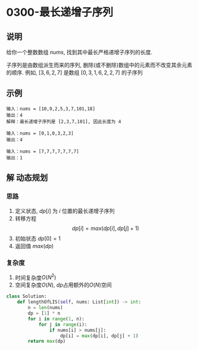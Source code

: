 # 0300-最长递增子序列

## 说明
给你一个整数数组 $nums$, 找到其中最长严格递增子序列的长度.

子序列是由数组派生而来的序列, 删除(或不删除)数组中的元素而不改变其余元素的顺序. 例如, $[3,6,2,7]$ 是数组 $[0,3,1,6,2,2,7]$ 的子序列

## 示例
```
输入：nums = [10,9,2,5,3,7,101,18]
输出：4
解释：最长递增子序列是 [2,3,7,101], 因此长度为 4

输入：nums = [0,1,0,3,2,3]
输出：4

输入：nums = [7,7,7,7,7,7,7]
输出：1
```

## 解 动态规划

### 思路
1. 定义状态, $dp[i]$ 为 $i$ 位置的最长递增子序列
2. 转移方程
$$dp[i] = max(dp[i], dp[j] + 1)$$
3. 初始状态 $dp[0] = 1$
4. 返回值 $max(dp)$

### 复杂度
1. 时间复杂度$O(N^2)$
2. 空间复杂度$O(N)$, $dp$占用额外的$O(N)$空间

```python
class Solution:
    def lengthOfLIS(self, nums: List[int]) -> int:
        n = len(nums)
        dp = [1] * n
        for i in range(1, n):
            for j in range(i):
                if nums[i] > nums[j]:
                    dp[i] = max(dp[i], dp[j] + 1)
        return max(dp)
```